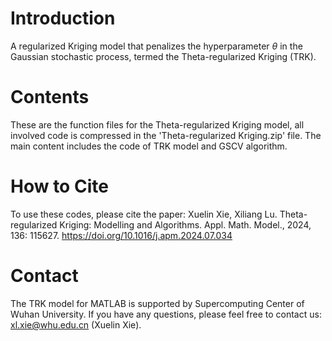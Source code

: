 # Introduction
A regularized Kriging model that penalizes the hyperparameter $\theta$ in the Gaussian stochastic process, termed the Theta-regularized Kriging (TRK).

# Contents 
These are the function files for the Theta-regularized Kriging model, all involved code is compressed in the 'Theta-regularized Kriging.zip' file. The main content includes the code of TRK model and GSCV algorithm.

# How to Cite
To use these codes, please cite the paper: Xuelin Xie, Xiliang Lu. Theta-regularized Kriging: Modelling and Algorithms. Appl. Math. Model., 2024, 136: 115627. https://doi.org/10.1016/j.apm.2024.07.034

# Contact
The TRK model for MATLAB is supported by Supercomputing Center of Wuhan University. If you have any questions, please feel free to contact us: xl.xie@whu.edu.cn (Xuelin Xie).
